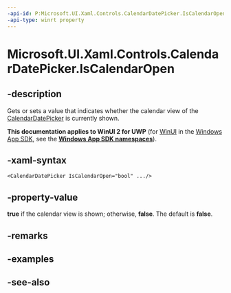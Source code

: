 ```yaml
---
-api-id: P:Microsoft.UI.Xaml.Controls.CalendarDatePicker.IsCalendarOpen
-api-type: winrt property
---
```


<!-- Property syntax
public bool IsCalendarOpen { get;  set; }
-->

# Microsoft.UI.Xaml.Controls.CalendarDatePicker.IsCalendarOpen

## -description
Gets or sets a value that indicates whether the calendar view of the [CalendarDatePicker](calendardatepicker.md) is currently shown.

**This documentation applies to WinUI 2 for UWP** (for [WinUI](/windows/apps/winui/winui3/) in the [Windows App SDK](/windows/apps/windows-app-sdk/), see the **[Windows App SDK namespaces](/windows/windows-app-sdk/api/winrt/)**).

## -xaml-syntax
```xaml
<CalendarDatePicker IsCalendarOpen="bool" .../>
```


## -property-value
**true** if the calendar view is shown; otherwise, **false**. The default is **false**.

## -remarks

## -examples

## -see-also

